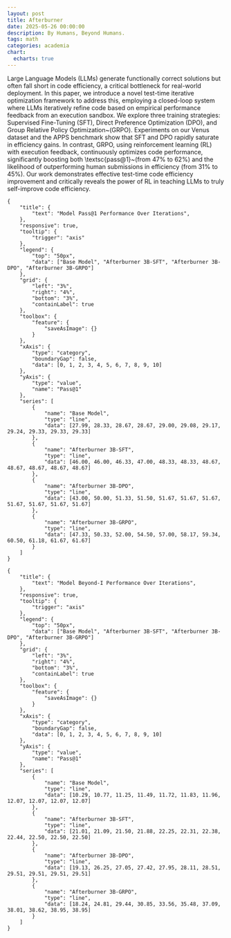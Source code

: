 ```yaml
---
layout: post
title: Afterburner
date: 2025-05-26 00:00:00
description: By Humans, Beyond Humans.
tags: math
categories: academia
chart:
  echarts: true
---
```


Large Language Models (LLMs) generate functionally correct solutions but often fall short in code efficiency, a critical bottleneck for real-world deployment. In this paper, we introduce a novel test-time iterative optimization framework to address this, employing a closed-loop system where LLMs iteratively refine code based on empirical performance feedback from an execution sandbox. We explore three training strategies: Supervised Fine-Tuning (SFT), Direct Preference Optimization (DPO), and Group Relative Policy Optimization~(GRPO). Experiments on our Venus dataset and the APPS benchmark show that SFT and DPO rapidly saturate in efficiency gains. In contrast, GRPO, using reinforcement learning (RL) with execution feedback, continuously optimizes code performance, significantly boosting both \textsc{pass@1}~(from 47\% to 62\%) and the likelihood of outperforming human submissions in efficiency (from 31\% to 45\%). Our work demonstrates effective test-time code efficiency improvement and critically reveals the power of RL in teaching LLMs to truly self-improve code efficiency.

```echarts
{
    "title": {
        "text": "Model Pass@1 Performance Over Iterations",
    },
    "responsive": true,
    "tooltip": {
        "trigger": "axis"
    },
    "legend": {
        "top": "50px",
        "data": ["Base Model", "Afterburner 3B-SFT", "Afterburner 3B-DPO", "Afterburner 3B-GRPO"]
    },
    "grid": {
        "left": "3%",
        "right": "4%",
        "bottom": "3%",
        "containLabel": true
    },
    "toolbox": {
        "feature": {
            "saveAsImage": {}
        }
    },
    "xAxis": {
        "type": "category",
        "boundaryGap": false,
        "data": [0, 1, 2, 3, 4, 5, 6, 7, 8, 9, 10]
    },
    "yAxis": {
        "type": "value",
        "name": "Pass@1"
    },
    "series": [
        {
            "name": "Base Model",
            "type": "line",
            "data": [27.99, 28.33, 28.67, 28.67, 29.00, 29.08, 29.17, 29.24, 29.33, 29.33, 29.33]
        },
        {
            "name": "Afterburner 3B-SFT",
            "type": "line",
            "data": [46.00, 46.00, 46.33, 47.00, 48.33, 48.33, 48.67, 48.67, 48.67, 48.67, 48.67]
        },
        {
            "name": "Afterburner 3B-DPO",
            "type": "line",
            "data": [43.00, 50.00, 51.33, 51.50, 51.67, 51.67, 51.67, 51.67, 51.67, 51.67, 51.67]
        },
        {
            "name": "Afterburner 3B-GRPO",
            "type": "line",
            "data": [47.33, 50.33, 52.00, 54.50, 57.00, 58.17, 59.34, 60.50, 61.18, 61.67, 61.67]
        }
    ]
}
```

```echarts
{
    "title": {
        "text": "Model Beyond-I Performance Over Iterations",
    },
    "responsive": true,
    "tooltip": {
        "trigger": "axis"
    },
    "legend": {
        "top": "50px",
        "data": ["Base Model", "Afterburner 3B-SFT", "Afterburner 3B-DPO", "Afterburner 3B-GRPO"]
    },
    "grid": {
        "left": "3%",
        "right": "4%",
        "bottom": "3%",
        "containLabel": true
    },
    "toolbox": {
        "feature": {
            "saveAsImage": {}
        }
    },
    "xAxis": {
        "type": "category",
        "boundaryGap": false,
        "data": [0, 1, 2, 3, 4, 5, 6, 7, 8, 9, 10]
    },
    "yAxis": {
        "type": "value",
        "name": "Pass@1"
    },
    "series": [
        {
            "name": "Base Model",
            "type": "line",
            "data": [10.29, 10.77, 11.25, 11.49, 11.72, 11.83, 11.96, 12.07, 12.07, 12.07, 12.07]
        },
        {
            "name": "Afterburner 3B-SFT",
            "type": "line",
            "data": [21.01, 21.09, 21.50, 21.88, 22.25, 22.31, 22.38, 22.44, 22.50, 22.50, 22.50]
        },
        {
            "name": "Afterburner 3B-DPO",
            "type": "line",
            "data": [19.13, 26.25, 27.05, 27.42, 27.95, 28.11, 28.51, 29.51, 29.51, 29.51, 29.51]
        },
        {
            "name": "Afterburner 3B-GRPO",
            "type": "line",
            "data": [18.24, 24.81, 29.44, 30.85, 33.56, 35.48, 37.09, 38.01, 38.62, 38.95, 38.95]
        }
    ]
}
```
